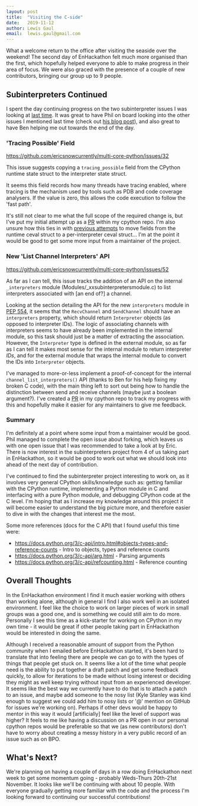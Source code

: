 ```yaml
---
layout: post
title:  "Visiting the C-side"
date:   2019-11-12
author: Lewis Gaul
email:  lewis.gaul@gmail.com
---
```



What a welcome return to the office after visiting the seaside over the weekend!
The second day of EnHackathon felt much more organised than the first, which
hopefully helped everyone to able to make progress in their area of focus.
We were also graced with the presence of a couple of new contributors, bringing
our group up to 9 people.


## Subinterpreters Continued

I spent the day continuing progress on the two subinterpreter issues I was
looking at [last time](../04/LewisGaul.html). It was great to have Phil on board
looking into the other issues I mentioned last time (check out
[his blog post](PhilConnell.html)), and also great to have Ben helping me out
towards the end of the day.


### 'Tracing Possible' Field

<https://github.com/ericsnowcurrently/multi-core-python/issues/32>  

This issue suggests copying a `tracing_possible` field from the CPython runtime
state struct to the interpreter state struct.

It seems this field records how many threads have tracing enabled, where
tracing is the mechanism used by tools such as PDB and code coverage analysers.
If the value is zero, this allows the code execution to follow the 'fast path'.

It's still not clear to me what the full scope of the required change is, but
I've put my initial attempt up as a
[PR](https://github.com/LewisGaul/cpython/pull/1/files) within my cpython repo.
I'm also unsure how this ties in with
[previous attempts](https://github.com/python/cpython/commit/ef4ac967e2f3a9a18330cc6abe14adb4bc3d0465)
to move fields from the runtime ceval struct to a per-interpreter ceval struct...
I'm at the point it would be good to get some more input from a maintainer of
the project.


### New 'List Channel Interpreters' API

<https://github.com/ericsnowcurrently/multi-core-python/issues/52>  

As far as I can tell, this issue tracks the addition of an API on the internal
`_interpreters` module (Modules/_xxsubinterpretersmodule.c) to list interpreters
associated with [an end of?] a channel.

Looking at the section detailing the API for the new `interpreters` module in
[PEP 554](https://www.python.org/dev/peps/pep-0554/#interpreters-module-api),
it seems that the `RecvChannel` and `SendChannel` should have an `interpreters`
property, which should return `Interpreter` objects (as opposed to interpreter
IDs). The logic of associating channels with interpreters seems to have already
been implemented in the internal module, so this task should just be a matter of
extracting the association. However, the `Interpreter` type is defined in the
external module, so as far as I can tell it makes most sense for the internal
module to return interpreter *IDs*, and for the external module that wraps the
internal module to convert the IDs into `Interpreter` objects.

I've managed to more-or-less implement a proof-of-concept for the internal
`channel_list_interpreters()` API (thanks to Ben for his help fixing my broken C
code), with the main thing left to sort out being how to handle the distinction
between send and receive channels (maybe just a boolean argument?). I've created
a [PR](https://github.com/LewisGaul/cpython/pull/3/files) in my cpython repo to
track my progress with this and hopefully make it easier for any maintainers to
give me feedback.


### Summary

I'm definitely at a point where some input from a maintainer would be good. Phil
managed to complete the open issue about forking, which leaves us with one open
issue that I was recommended to take a look at by Eric. There is now interest in
the subinterpreters project from 4 of us taking part in EnHackathon, so it would
be good to work out what we should look into ahead of the next day of
contribution.

I've continued to find the subinterpreter project interesting to work on, as it
involves very general CPython skills/knowledge such as: getting familiar with
the CPython runtime, implementing a Python module in C and interfacing with a
pure Python module, and debugging CPython code at the C level. I'm hoping that
as I increase my knowledge around this project it will become easier to
understand the big picture more, and therefore easier to dive in with the
changes that interest me the most.

Some more references (docs for the C API) that I found useful this time were:
- <https://docs.python.org/3/c-api/intro.html#objects-types-and-reference-counts> -
Intro to objects, types and reference counts
- <https://docs.python.org/3/c-api/arg.html> - Parsing arguments
- <https://docs.python.org/3/c-api/refcounting.html> - Reference counting


## Overall Thoughts

In the EnHackathon environment I find it much easier working with others than
working alone, although in general I find I also work well in an isolated
environment. I feel like the choice to work on larger pieces of work in small
groups was a good one, and is something we could still aim to do more.
Personally I see this time as a kick-starter for working on CPython in my own
time - it would be great if other people taking part in EnHackathon would be
interested in doing the same.

Although I received a reasonable amount of support from the Python community
when I emailed before EnHackathon started, it's been hard to translate that into
feeling there are people we can go to with the types of things that people get
stuck on. It seems like a lot of the time what people need is the ability to put
together a draft patch and get some feedback quickly, to allow for iterations to
be made without losing interest or deciding they might as well keep trying
without input from an experienced developer. It seems like the best way we
currently have to do that is to attach a patch to an issue, and maybe add
someone to the nosy list (Kyle Stanley was kind enough to suggest we could add
him to nosy lists or '@' mention on GitHub for issues we're working on). Perhaps
if other devs would be happy to mentor in this way it would [artificially] feel
like the level of support was higher? It feels to me like having a discussion on
a PR open in our personal cpython repos would be preferable so that we (as new
contributors) don't have to worry about creating a messy history in a very public
record of an issue such as on BPO.


## What's Next?

We're planning on having a couple of days in a row doing EnHackathon next week
to get some momentum going - probably Weds-Thurs 20th-21st November. It looks
like we'll be continuing with about 10 people. With everyone gradually getting
more familiar with the code and the process I'm looking forward to continuing
our successful contributions!

